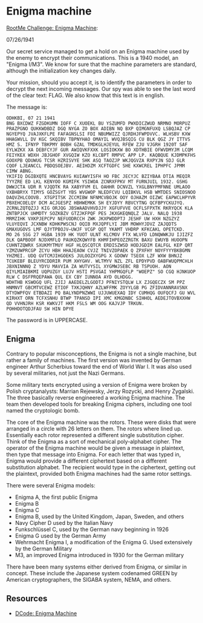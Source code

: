 # Enigma machine

[RootMe Challenge: Enigma Machine](https://www.root-me.org/en/Challenges/Cryptanalysis/Enigma-Machine): 

07/26/1941

Our secret service managed to get a hold on an Enigma machine used by the enemy to encrypt their communications. This is a 1940 model, an "Enigma I/M3". We know for sure that the machine parameters are standard, although the initialization key changes daily.

Your mission, should you accept it, is to identify the parameters in order to decrypt the next incoming messages. Our spy was able to see the last word of the clear text: FLAG. We also know that this text is in english.

The message is:

```text
ODHKBI, 07 21 1941
BNG BXCDWZ FZGDKUMN IOFF C XUOEKL BU YSZUMFD PWXDICZWUD NRMNO MORPUZ PRAZPGNO QUKKWDBDZ DGQ NYGA ZO BOX ADIBN NQ BXP QIMGNFUXQ LSBQJAZ CP NGYEPYQ JVAJXKFLPE FAFAGNSLSI FDI NBUMWIZZ QJRDHJFWPDVVC. WLHSBV KXW HHAGWVLL DV KGC SKQIBV TBPNYHAO OMAYIL WVQJBSQIG CU BLK QGZ JY ITTVS HMZ S. IFNYP TBKPMY BOBH GZAL TMDKGLHJEYUL RFEW ZJU VJGRH 1920T SAF EYLWZKX XA DEBFCYJF GUR AWIQVKFXXK LOSIOKXW BO XDTHBIE OFWVDMYJM LCQM FEIYKEX WDXH JBJGHOF XVGQIW KZO KLCBPT RMPVC APP LP. KAQBQUE KJDMPKFHS GOOXPB QDUWUG TCSR HZRISVYE SHK ASQ TAOZJP WKJQGVZA RXPYJN SDJ GLR CQOF LJEANCCL PBDQSOEJBV. AEIHDZM XCFTGDFC SHE KXWCREL IPHPFC JPMM CIMW ABNG.
YKIFIQ DGIBXQTE HNCBVAYG KUIAWYISFH HO FBC JECYJC BZIYBAA DTIA MEQIR TYYZRE ED LKL KENYOO KGMIFK YSIWOA ZCNRXFPKV MT FURNJUIL 1932. GSHG DWWJCTA UDR R VJQDTK RA XABYFVM EL OAHHR DCNVZL YXGLBNYPMFNNE UMLAOO VXBHBRYX TIMYS GÓŻSGYT YBS WVGWOP NLEDFCVU LQIBKVL HSB WMTDES SNIOSNOO DAQVZHLCOOVB. XTGPITSK ZCCMIBW NFNMCVBOJK OOY OJHAZM OIZWC EAPWCLHPYVR PBXEHCOELQY DCM ACJGESPZ HBHWEMKK SH EYJDYY RBVCYTNG QCFBPYCKUJYQ. ZCRNLZQTQZJJ KIG ORJQG JBSWAADVHVDJJY XGFUFVVE OCFLSFPXTK RKRYQCK KLA ZNTBPJCK UHMDTY SOZKBZV GTZJKFPQF PES JKXGKEQNQLZ JALV. NALQ 1938 MRMZIHK VXKPJEPCPV NEFUODRCCH ZWK JKXPWDDPTJ JESHF UW HXH NZGZYZ VLUYEQVI JCXNBW KDHKPWSCNJ OQIB MXJQPFLYI JBM MOWHYJDVZ ZAJQDTS GMAXUGOVS LMF QJYTPBOJV—UWJF VCGP QQT YKAMT VHDRP KFKCAKL OPETCKD.
MO 26 SSG 27 HGBA 1939 HK YUOT ULNT KLCMOV FTX WLVFD LDNQWWKJU IJIZFZ DLK QAPBOOF NJDXMFLQ PAUKQZKQWYFB KHMFIHPEOZZRGTK BAXU EWUYB HUOOPN CUHNTZQWRX SXUKMYTMUY HGF HLQSCQTCR ERDISZWSD HODJGDIM EALFGL KEP QRT YZMZUWPRCGP ZCYU HBH HHAJEAOW CVJZ TNIVZOPAEK Q ZPXFHY NOYFYYYBKBGMN YHZMEI. UDQ GVTCMJIHGOEKS JULOOZXYGPG X GDOWV TSEOX LZF WXW BHNJZ TCUKEBF BLEUYRCDDRIR PUM XHYGHV. WLTMYV NZL ZFL EPDYPVD OABFWUQPMCHLH JBXNINNNQ Z YDYU MAVVIA ZA WUTVYSIL XYGMWJSEBC RB TSPUOH. AON QIYLMIAIBKMI UQPUZGY LUJV HSTI PSVGAI YHPMGQFLP "WOEPZ" SO CGQ HJNKUOP RLW C DSFPRQEPAWA QUL EX CBY IUNNOA AYD OLHDGG.
WDHTHB KSWOGQ UFL ZJIJ AAEDELZLGODTJ PFNIYSTQLW LX ZJGQECZX SM PPZ HNMNVT GBCMTVCEWZ ETIOF TXKJQHNY AZLWFFMK ZOYYLGB PG ZFIDVANNRAVSNX DTYDWPFQV ETBDAZI PQ BALYNDPNZWWI UJJUWUEXAQ IDY CUMHQG OUFQCFJ GU WVL KIRHXT ORN TCFXSNHU BTWP TPANSD IPI XMC KMGDNBC SIHHOL AEDEJTOVBXXHW QD VVHNJRH KSR KWKVJT HKM FSLS WM OOG KAJVJP TRKUN.
POHHDOTQDJFAU SW HIN DPYE
```

The password is in UPPERCASE.

## Enigma

Contrary to popular misconceptions, the Enigma is not a single machine, but rather a family of machines. The first version was invented by German engineer Arthur Scherbius toward the end of World War I. It was also used by several militaries, not just the Nazi Germans. 

Some military texts encrypted using a version of Enigma were broken by Polish cryptanalysts: Marrian Rejewsky, Jerzy Rozycki, and Henry Zygalski. The three basically reverse engineered a working Enigma machine. The team then developed tools for breaking Enigma ciphers, including one tool named the cryptologic bomb.

The core of the Enigma machine was the rotors. These were disks that were arranged in a circle with 26 letters on them. The rotors where lined up. Essentially each rotor represented a different single substitution cipher. Think of the Enigma as a sort of mechanical poly-alphabet cipher. The operator of the Enigma machine would be given a message in plaintext, then type that message into Enigma. For each letter that was typed in, Enigma would provide a different ciphertext based on a different substitution alphabet. The recipient would type in the ciphertext, getting out the plaintext, provided both Enigma machines had the same rotor settings.

There were several Enigma models:

* Enigma A, the first public Enigma
* Enigma B
* Enigma C
* Enigma B, used by the United Kingdom, Japan, Sweden, and others
* Navy Cipher D used by the Italian Navy
* Funkschlüssel C, used by the German navy beginning in 1926
* Enigma G used by the German Army
* Wehrmacht Enigma I, a modification of the Enigma G. Used extensively by the
German Military
* M3, an improved Enigma introduced in 1930 for the German military

There have been many systems either derived from Enigma, or similar in concept. These include the Japanese system codenamed GREEN by American cryptographers, the SIGABA system, NEMA, and others.

## Resources

* [DCode: Enigma Machine](https://www.dcode.fr/enigma-machine-cipher)

